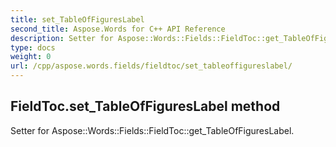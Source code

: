 ```yaml
---
title: set_TableOfFiguresLabel
second_title: Aspose.Words for C++ API Reference
description: Setter for Aspose::Words::Fields::FieldToc::get_TableOfFiguresLabel. 
type: docs
weight: 0
url: /cpp/aspose.words.fields/fieldtoc/set_tableoffigureslabel/
---
```

## FieldToc.set_TableOfFiguresLabel method


Setter for Aspose::Words::Fields::FieldToc::get_TableOfFiguresLabel. 

